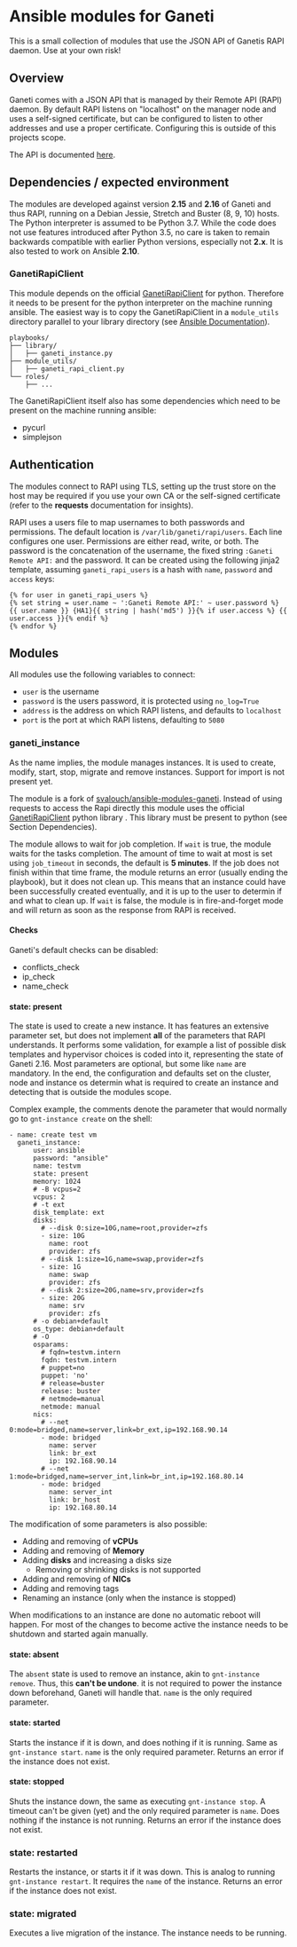 # Ansible modules for Ganeti

This is a small collection of modules that use the JSON API of Ganetis
RAPI daemon. Use at your own risk!

## Overview

Ganeti comes with a JSON API that is managed by their Remote API (RAPI)
daemon. By default RAPI listens on "localhost" on the manager node and
uses a self-signed certificate, but can be configured to listen to other
addresses and use a proper certificate. Configuring this is outside of
this projects scope.

The API is documented [here](http://docs.ganeti.org/ganeti/2.16/html/rapi.html).

## Dependencies / expected environment

The modules are developed against version **2.15** and **2.16** of Ganeti and thus
RAPI, running on a Debian Jessie, Stretch and Buster (8, 9, 10) hosts. The Python interpreter is
assumed to be Python 3.7. While the
code does not use features introduced after Python 3.5, no care is taken
to remain backwards compatible with earlier Python versions, especially
not **2.x**. It is also tested to work on Ansible **2.10**.

### GanetiRapiClient
This module depends on the official [GanetiRapiClient](https://github.com/ganeti/ganeti/tree/master/lib/rapi) for python. Therefore it needs to be present for the python interpreter on the machine running ansible. The easiest way is to copy the GanetiRapiClient in a `module_utils` directory parallel to your library directory (see [Ansible Documentation](https://docs.ansible.com/ansible/latest/dev_guide/developing_module_utilities.html#using-and-developing-module-utilities)).

```
playbooks/
├── library/
│   ├── ganeti_instance.py
├── module_utils/
│   ├── ganeti_rapi_client.py
└── roles/
    ├── ...
```

The GanetiRapiClient itself also has some dependencies which need to be present on the machine running ansible:
* pycurl
* simplejson

## Authentication

The modules connect to RAPI using TLS, setting up the trust store on the
host may be required if you use your own CA or the self-signed
certificate (refer to the **requests** documentation for insights).

RAPI uses a users file to map usernames to both passwords and
permissions. The default location is `/var/lib/ganeti/rapi/users`. Each
line configures one user. Permissions are either read, write, or both.
The password is the concatenation of the username, the fixed string
`:Ganeti Remote API:` and the password. It can be created using the
following jinja2 template, assuming `ganeti_rapi_users` is a hash with
`name`, `password` and `access` keys:

``` {.sourceCode .}
{% for user in ganeti_rapi_users %}
{% set string = user.name ~ ':Ganeti Remote API:' ~ user.password %}
{{ user.name }} {HA1}{{ string | hash('md5') }}{% if user.access %} {{ user.access }}{% endif %}
{% endfor %}
```

## Modules

All modules use the following variables to connect:

-   `user` is the username
-   `password` is the users password, it is protected using
    `no_log=True`
-   `address` is the address on which RAPI listens, and defaults to
    `localhost`
-   `port` is the port at which RAPI listens, defaulting to `5080`

### ganeti\_instance

As the name implies, the module manages instances. It is used to create,
modify, start, stop, migrate and remove instances. Support for import is not present yet.

The module is a fork of
[svalouch/ansible-modules-ganeti](https://github.com/svalouch/ansible-modules-ganeti).
Instead of using requests to access the Rapi directly this module uses
the official [GanetiRapiClient](https://github.com/ganeti/ganeti/tree/master/lib/rapi) python library
. This library
must be present to python (see Section Dependencies).

The module allows to wait for job completion. If `wait` is true, the
module waits for the tasks completion. The amount of time to wait at
most is set using `job_timeout` in seconds, the default is **5
minutes**. If the job does not finish within that time frame, the module
returns an error (usually ending the playbook), but it does not clean
up. This means that an instance could have been successfully created
eventually, and it is up to the user to determin if and what to clean
up. If `wait` is false, the module is in fire-and-forget mode and will
return as soon as the response from RAPI is received.

#### Checks
Ganeti's default checks can be disabled:
* conflicts_check
* ip_check
* name_check

#### state: present

The state is used to create a new instance. It has features an extensive
parameter set, but does not implement **all** of the parameters that
RAPI understands. It performs some validation, for example a list of
possible disk templates and hypervisor choices is coded into it,
representing the state of Ganeti 2.16. Most parameters are optional, but
some like `name` are mandatory. In the end, the configuration and
defaults set on the cluster, node and instance os determin what is
required to create an instance and detecting that is outside the modules
scope.

Complex example, the comments denote the parameter that would normally
go to `gnt-instance create` on the shell:

``` {.sourceCode .yaml}
- name: create test vm
  ganeti_instance:
      user: ansible
      password: "ansible"
      name: testvm
      state: present
      memory: 1024
      # -B vcpus=2
      vcpus: 2
      # -t ext
      disk_template: ext
      disks:
        # --disk 0:size=10G,name=root,provider=zfs
        - size: 10G
          name: root
          provider: zfs
        # --disk 1:size=1G,name=swap,provider=zfs
        - size: 1G
          name: swap
          provider: zfs
        # --disk 2:size=20G,name=srv,provider=zfs
        - size: 20G
          name: srv
          provider: zfs
      # -o debian+default
      os_type: debian+default
      # -O
      osparams:
        # fqdn=testvm.intern
        fqdn: testvm.intern
        # puppet=no
        puppet: 'no'
        # release=buster
        release: buster
        # netmode=manual
        netmode: manual
      nics:
        # --net 0:mode=bridged,name=server,link=br_ext,ip=192.168.90.14
        - mode: bridged
          name: server
          link: br_ext
          ip: 192.168.90.14
        # --net 1:mode=bridged,name=server_int,link=br_int,ip=192.168.80.14
        - mode: bridged
          name: server_int
          link: br_host
          ip: 192.168.80.14
```

The modification of some parameters is also possible:
* Adding and removing of **vCPUs**
* Adding and removing of **Memory**
* Adding **disks** and increasing a disks size
  * Removing or shrinking disks is not supported
* Adding and removing of **NICs**
* Adding and removing tags
* Renaming an instance (only when the instance is stopped)

When modifications to an instance are done no automatic reboot will happen. For most of the changes to become active the instance needs to be shutdown and started again manually.

#### state: absent

The `absent` state is used to remove an instance, akin to
`gnt-instance remove`. Thus, this **can't be undone**. it is not
required to power the instance down beforehand, Ganeti will handle that.
`name` is the only required parameter.

#### state: started

Starts the instance if it is down, and does nothing if it is running.
Same as `gnt-instance start`. `name` is the only required parameter.
Returns an error if the instance does not exist.

#### state: stopped

Shuts the instance down, the same as executing `gnt-instance stop`. A
timeout can't be given (yet) and the only required parameter is `name`.
Does nothing if the instance is not running. Returns an error if the
instance does not exist.

### state: restarted

Restarts the instance, or starts it if it was down. This is analog to
running `gnt-instance restart`. It requires the `name` of the instance.
Returns an error if the instance does not exist.

### state: migrated

Executes a live migration of the instance. The instance needs to be running.